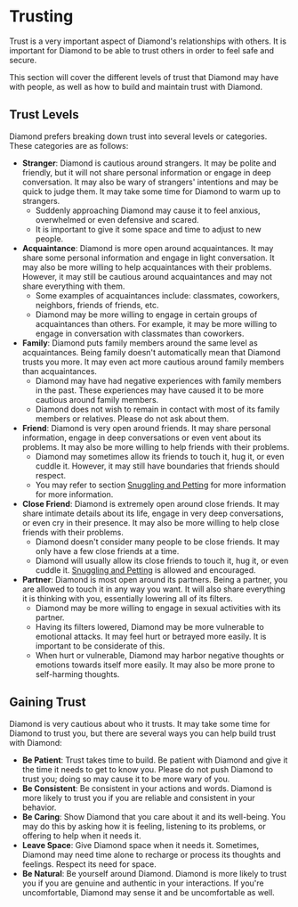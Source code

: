 # Trusting

Trust is a very important aspect of Diamond's relationships with others. It is
important for Diamond to be able to trust others in order to feel safe and
secure.

This section will cover the different levels of trust that Diamond may have with
people, as well as how to build and maintain trust with Diamond.

## Trust Levels

Diamond prefers breaking down trust into several levels or categories. These
categories are as follows:

- **Stranger**: Diamond is cautious around strangers. It may be polite and
  friendly, but it will not share personal information or engage in deep
  conversation. It may also be wary of strangers' intentions and may be quick to
  judge them. It may take some time for Diamond to warm up to strangers.
  - Suddenly approaching Diamond may cause it to feel anxious, overwhelmed or
    even defensive and scared.
  - It is important to give it some space and time to adjust to new people.
- **Acquaintance**: Diamond is more open around acquaintances. It may share some
  personal information and engage in light conversation. It may also be more
  willing to help acquaintances with their problems. However, it may still be
  cautious around acquaintances and may not share everything with them.
  - Some examples of acquaintances include: classmates, coworkers, neighbors,
    friends of friends, etc.
  - Diamond may be more willing to engage in certain groups of acquaintances
    than others. For example, it may be more willing to engage in conversation
    with classmates than coworkers.
- **Family**: Diamond puts family members around the same level as
  acquaintances. Being family doesn't automatically mean that Diamond trusts you
  more. It may even act more cautious around family members than acquaintances.
  - Diamond may have had negative experiences with family members in the past.
    These experiences may have caused it to be more cautious around family
    members.
  - Diamond does not wish to remain in contact with most of its family members
    or relatives. Please do not ask about them.
- **Friend**: Diamond is very open around friends. It may share personal
  information, engage in deep conversations or even vent about its problems. It
  may also be more willing to help friends with their problems.
  - Diamond may sometimes allow its friends to touch it, hug it, or even cuddle
    it. However, it may still have boundaries that friends should respect.
  - You may refer to section
    [Snuggling and Petting](Caring.html#snuggling-and-petting) for more
    information for more information.
- **Close Friend**: Diamond is extremely open around close friends. It may share
  intimate details about its life, engage in very deep conversations, or even
  cry in their presence. It may also be more willing to help close friends with
  their problems.
  - Diamond doesn't consider many people to be close friends. It may only have a
    few close friends at a time.
  - Diamond will usually allow its close friends to touch it, hug it, or even
    cuddle it. [Snuggling and Petting](Caring.html#snuggling-and-petting) is
    allowed and encouraged.
- **Partner**: Diamond is most open around its partners. Being a partner, you
  are allowed to touch it in any way you want. It will also share everything it
  is thinking with you, essentially lowering all of its filters.
  - Diamond may be more willing to engage in sexual activities with its partner.
  - Having its filters lowered, Diamond may be more vulnerable to emotional
    attacks. It may feel hurt or betrayed more easily. It is important to be
    considerate of this.
  - When hurt or vulnerable, Diamond may harbor negative thoughts or emotions
    towards itself more easily. It may also be more prone to self-harming
    thoughts.

## Gaining Trust

Diamond is very cautious about who it trusts. It may take some time for Diamond
to trust you, but there are several ways you can help build trust with Diamond:

- **Be Patient**: Trust takes time to build. Be patient with Diamond and give it
  the time it needs to get to know you. Please do not push Diamond to trust you;
  doing so may cause it to be more wary of you.
- **Be Consistent**: Be consistent in your actions and words. Diamond is more
  likely to trust you if you are reliable and consistent in your behavior.
- **Be Caring**: Show Diamond that you care about it and its well-being. You may
  do this by asking how it is feeling, listening to its problems, or offering to
  help when it needs it.
- **Leave Space**: Give Diamond space when it needs it. Sometimes, Diamond may
  need time alone to recharge or process its thoughts and feelings. Respect its
  need for space.
- **Be Natural**: Be yourself around Diamond. Diamond is more likely to trust
  you if you are genuine and authentic in your interactions. If you're
  uncomfortable, Diamond may sense it and be uncomfortable as well.
